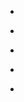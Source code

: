 
- [](/2016/07/754306967984713728/)

- [](/2016/07/bh6jhe6bkaq/)

- [](/2016/07/754201441003114496/)

- [](/2016/07/bh6cbsihsyh/)

- [](/2016/06/744964945956069377/)
